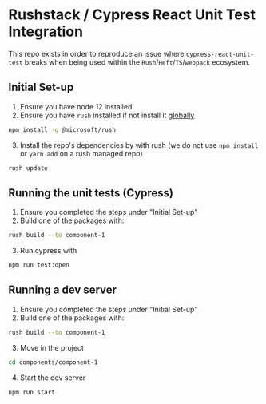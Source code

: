 # Rushstack / Cypress React Unit Test Integration

This repo exists in order to reproduce an issue where `cypress-react-unit-test`
breaks when being used within the `Rush`/`Heft`/`TS`/`webpack` ecosystem.

## Initial Set-up

1. Ensure you have node 12 installed. 
2. Ensure you have `rush` installed if not install it [globally](https://rushjs.io/pages/intro/get_started/) 
```bash
npm install -g @microsoft/rush
```
3. Install the repo's dependencies by with rush (we do not use `npm install` or
   `yarn add` on a rush managed repo)
```bash
rush update
```

## Running the unit tests (Cypress)
1. Ensure you completed the steps under "Initial Set-up"
2. Build one of the packages with: 
```bash
rush build --to component-1
```
3. Run cypress with 
```bash
npm run test:open
```

## Running a dev server 
1. Ensure you completed the steps under "Initial Set-up"
2. Build one of the packages with: 
```bash
rush build --to component-1
```
3. Move in the project 
```bash
cd components/component-1
```
4. Start the dev server 
```bash
npm run start
```